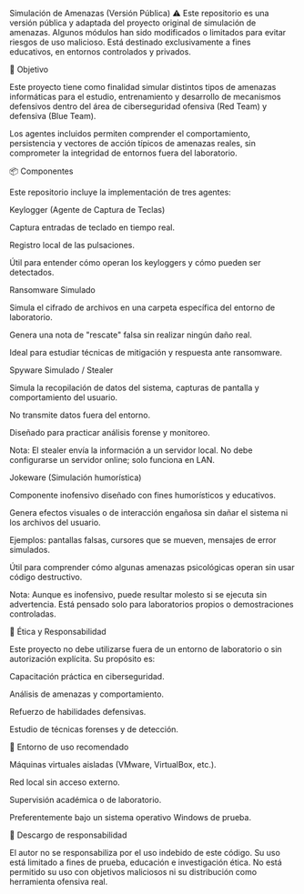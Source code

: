 Simulación de Amenazas (Versión Pública)
⚠️ Este repositorio es una versión pública y adaptada del proyecto original de simulación de amenazas. Algunos módulos han sido modificados o limitados para evitar riesgos de uso malicioso. Está destinado exclusivamente a fines educativos, en entornos controlados y privados.

🧠 Objetivo

Este proyecto tiene como finalidad simular distintos tipos de amenazas informáticas para el estudio, entrenamiento y desarrollo de mecanismos defensivos dentro del área de ciberseguridad ofensiva (Red Team) y defensiva (Blue Team).

Los agentes incluidos permiten comprender el comportamiento, persistencia y vectores de acción típicos de amenazas reales, sin comprometer la integridad de entornos fuera del laboratorio.

📦 Componentes

Este repositorio incluye la implementación de tres agentes:

Keylogger (Agente de Captura de Teclas)

Captura entradas de teclado en tiempo real.

Registro local de las pulsaciones.

Útil para entender cómo operan los keyloggers y cómo pueden ser detectados.

Ransomware Simulado

Simula el cifrado de archivos en una carpeta específica del entorno de laboratorio.

Genera una nota de "rescate" falsa sin realizar ningún daño real.

Ideal para estudiar técnicas de mitigación y respuesta ante ransomware.

Spyware Simulado / Stealer

Simula la recopilación de datos del sistema, capturas de pantalla y comportamiento del usuario.

No transmite datos fuera del entorno.

Diseñado para practicar análisis forense y monitoreo.

Nota: El stealer envía la información a un servidor local. No debe configurarse un servidor online; solo funciona en LAN.

Jokeware (Simulación humorística)

Componente inofensivo diseñado con fines humorísticos y educativos.

Genera efectos visuales o de interacción engañosa sin dañar el sistema ni los archivos del usuario.

Ejemplos: pantallas falsas, cursores que se mueven, mensajes de error simulados.

Útil para comprender cómo algunas amenazas psicológicas operan sin usar código destructivo.

Nota: Aunque es inofensivo, puede resultar molesto si se ejecuta sin advertencia. Está pensado solo para laboratorios propios o demostraciones controladas.

🔐 Ética y Responsabilidad

Este proyecto no debe utilizarse fuera de un entorno de laboratorio o sin autorización explícita.
Su propósito es:

Capacitación práctica en ciberseguridad.

Análisis de amenazas y comportamiento.

Refuerzo de habilidades defensivas.

Estudio de técnicas forenses y de detección.

🧪 Entorno de uso recomendado

Máquinas virtuales aisladas (VMware, VirtualBox, etc.).

Red local sin acceso externo.

Supervisión académica o de laboratorio.

Preferentemente bajo un sistema operativo Windows de prueba.

🛑 Descargo de responsabilidad

El autor no se responsabiliza por el uso indebido de este código. Su uso está limitado a fines de prueba, educación e investigación ética.
No está permitido su uso con objetivos maliciosos ni su distribución como herramienta ofensiva real.
